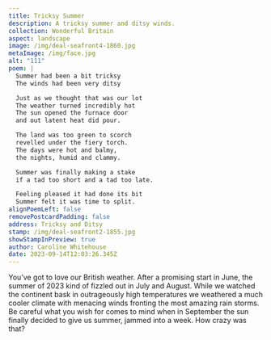 ```yaml
---
title: Tricksy Summer
description: A tricksy summer and ditsy winds.
collection: Wonderful Britain
aspect: landscape
image: /img/deal-seafront4-1860.jpg
metaImage: /img/face.jpg
alt: "111"
poem: |
  Summer had been a bit tricksy
  The winds had been very ditsy

  Just as we thought that was our lot
  The weather turned incredibly hot
  The sun opened the furnace door 
  and out latent heat did pour.

  The land was too green to scorch
  revelled under the fiery torch.
  The days were hot and balmy,
  the nights, humid and clammy.

  Summer was finally making a stake 
  if a tad too short and a tad too late.

  Feeling pleased it had done its bit
  Summer felt it was time to split.
alignPoemLeft: false
removePostcardPadding: false
address: Tricksy and Ditsy
stamp: /img/deal-seafront2-1855.jpg
showStampInPreview: true
author: Caroline Whitehouse
date: 2023-09-14T12:03:26.345Z
---
```

You’ve got to love our British weather. After a promising start in June, the summer of 2023 kind of fizzled out in July and August. While we watched the continent bask in outrageously high temperatures we weathered a much cooler climate with menacing winds fronting the most amazing rain storms. Be careful what you wish for comes to mind when in September the sun finally decided to give us summer, jammed into a week. How crazy was that?